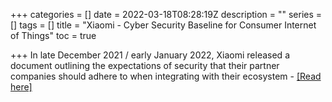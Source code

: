 +++
categories = []
date = 2022-03-18T08:28:19Z
description = ""
series = []
tags = []
title = "Xiaomi - Cyber Security Baseline for Consumer Internet of Things"
toc = true

+++
In late December 2021 / early January 2022, Xiaomi released a document outlining the expectations of security that their partner companies should adhere to when integrating with their ecosystem - [\[Read here\]](https://github.com/MiSecurity/Cyber-Security-Baseline-for-Consumer-Internet-of-Things/blob/main/resources/pdf/Cyber%20Security%20Baseline%20for%20Consumer%20Internet%20of%20Things%20Device.pdf)